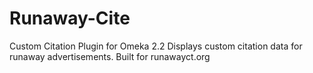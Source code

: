 # Runaway-Cite
Custom Citation Plugin for Omeka 2.2
Displays custom citation data for runaway advertisements.
Built for runawayct.org
